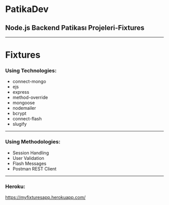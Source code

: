
# PatikaDev 
## Node.js Backend Patikası Projeleri-Fixtures
---

# Fixtures


### Using Technologies:
- connect-mongo
- ejs
- express
- method-override
- mongoose
- nodemailer
- bcrypt
- connect-flash
- slugify


---

### Using Methodologies:
- Session Handling
- User Validation
- Flash Messages
- Postman REST Client
---

### Heroku:
https://myfixturesapp.herokuapp.com/
